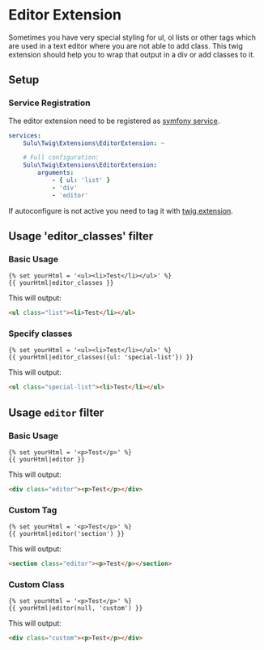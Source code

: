# Editor Extension

Sometimes you have very special styling for ul, ol lists or other tags which are used in a text editor
where you are not able to add class. This twig extension should help you to wrap that output in a div
or add classes to it.

## Setup

### Service Registration

The editor extension need to be registered as [symfony service](http://symfony.com/doc/current/service_container.html).

```yml
services:
    Sulu\Twig\Extensions\EditorExtension: ~

    # Full configuration:
    Sulu\Twig\Extensions\EditorExtension:
        arguments:
            - { ul: 'list' }
            - 'div'
            - 'editor'
```

If autoconfigure is not active you need to tag it with [twig.extension](https://symfony.com/doc/current/service_container.html#the-autoconfigure-option).

## Usage 'editor_classes' filter

### Basic Usage

```twig
{% set yourHtml = '<ul><li>Test</li></ul>' %}
{{ yourHtml|editor_classes }}
```

This will output:

```html
<ul class="list"><li>Test</li></ul>
```

### Specify classes

```twig
{% set yourHtml = '<ul><li>Test</li></ul>' %}
{{ yourHtml|editor_classes({ul: 'special-list'}) }}
```

This will output:

```html
<ul class="special-list"><li>Test</li></ul>
```

## Usage `editor` filter

### Basic Usage

```twig
{% set yourHtml = '<p>Test</p>' %}
{{ yourHtml|editor }}
```

This will output:

```html
<div class="editor"><p>Test</p></div>
```

### Custom Tag

```twig
{% set yourHtml = '<p>Test</p>' %}
{{ yourHtml|editor('section') }}
```

This will output:

```html
<section class="editor"><p>Test</p></section>
```

### Custom Class

```twig
{% set yourHtml = '<p>Test</p>' %}
{{ yourHtml|editor(null, 'custom') }}
```

This will output:

```html
<div class="custom"><p>Test</p></div>
```
